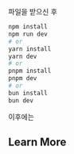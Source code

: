 파일을 받으신 후

```bash
npm install
npm run dev
# or
yarn install
yarn dev
# or
pnpm install
pnpm dev
# or
bun install
bun dev
```

이후에는

## Learn More
